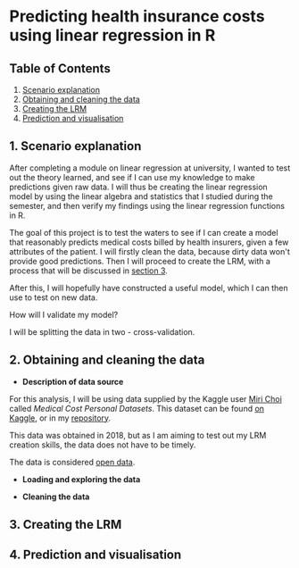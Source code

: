 # Predicting health insurance costs using linear regression in R

## Table of Contents

1. [Scenario explanation](#1)
2. [Obtaining and cleaning the data](#2)
3. [Creating the LRM](#3)
4. [Prediction and visualisation](#4)

<a name="1"></a>
## 1. Scenario explanation

After completing a module on linear regression at university, I wanted to test out the theory learned, and see if I can use my knowledge to make predictions given raw data. I will thus be creating the linear regression model by using the linear algebra and statistics that I studied during the semester, and then verify my findings using the linear regression functions in R.

The goal of this project is to test the waters to see if I can create a model that reasonably predicts medical costs billed by health insurers, given a few attributes of the patient. I will firstly clean the data, because dirty data won't provide good predictions. Then I will proceed to create the LRM, with a process that will be discussed in [section 3](#3).

After this, I will hopefully have constructed a useful model, which I can then use to test on new data.

</ins> How will I validate my model? </ins>

I will be splitting the data in two - cross-validation.

<a name="2"></a>
## 2. Obtaining and cleaning the data

* **Description of data source**

For this analysis, I will be using data supplied by the Kaggle user [Miri Choi](https://www.kaggle.com/mirichoi0218) called _Medical Cost Personal Datasets_. This dataset can be found [on Kaggle](https://www.kaggle.com/mirichoi0218/insurance/), or in my [repository](https://github.com/nuclearcheesecake/insuranceregression/blob/main/misc/insurance.csv).

This data was obtained in 2018, but as I am aiming to test out my LRM creation skills, the data does not have to be timely.

The data is considered [open data](https://opendatacommons.org/licenses/dbcl/1-0/).

* **Loading and exploring the data**


* **Cleaning the data**



<a name="3"></a>
## 3. Creating the LRM

<a name="4"></a>
## 4. Prediction and visualisation
